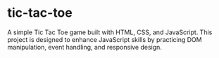 # tic-tac-toe
A simple Tic Tac Toe game built with HTML, CSS, and JavaScript. This project is designed to enhance JavaScript skills by practicing DOM manipulation, event handling, and responsive design.
